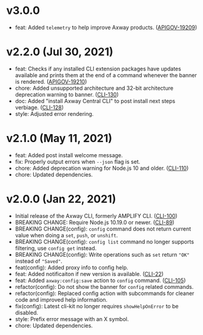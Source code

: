 # v3.0.0

 * feat: Added `telemetry` to help improve Axway products.
   ([APIGOV-19209](https://jira.axway.com/browse/APIGOV-19209))

# v2.2.0 (Jul 30, 2021)

 * feat: Checks if any installed CLI extension packages have updates available and prints them
   at the end of a command whenever the banner is rendered.
   ([APIGOV-19210](https://jira.axway.com/browse/APIGOV-19210))
 * chore: Added unsupported architecture and 32-bit architecture deprecation warning to banner.
   ([CLI-130](https://jira.axway.com/browse/CLI-130))
 * doc: Added "install Axway Central CLI" to post install next steps verbiage.
   ([CLI-128](https://jira.axway.com/browse/CLI-128))
 * style: Adjusted error rendering.

# v2.1.0 (May 11, 2021)

 * feat: Added post install welcome message.
 * fix: Properly output errors when `--json` flag is set.
 * chore: Added deprecation warning for Node.js 10 and older.
   ([CLI-110](https://jira.axway.com/browse/CLI-110))
 * chore: Updated dependencies.

# v2.0.0 (Jan 22, 2021)

 * Initial release of the Axway CLI, formerly AMPLIFY CLI.
   ([CLI-100](https://jira.axway.com/browse/CLI-100))
 * BREAKING CHANGE: Require Node.js 10.19.0 or newer.
   ([CLI-89](https://jira.axway.com/browse/CLI-89))
 * BREAKING CHANGE(config): `config` command does not return current value when doing a `set`,
   `push`, or `unshift`.
 * BREAKING CHANGE(config): `config list` command no longer supports filtering, use `config get`
   instead.
 * BREAKING CHANGE(config): Write operations such as `set` return `"OK"` instead of `"Saved"`.
 * feat(config): Added proxy info to config help.
 * feat: Added notificaiton if new version is available.
   ([CLI-22](https://jira.axway.com/browse/CLI-22))
 * feat: Added `axway:config:save` action to `config` command.
   ([CLI-105](https://jira.axway.com/browse/CLI-105))
 * refactor(config): Do not show the banner for `config` related commands.
 * refactor(config): Replaced config action with subcommands for cleaner code and improved help
   information.
 * fix(config): Latest cli-kit no longer requires `showHelpOnError` to be disabled.
 * style: Prefix error message with an X symbol.
 * chore: Updated dependencies.
